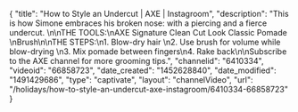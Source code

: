 {
    "title": "How to Style an Undercut | AXE | Instagroom",
    "description": "This is how Simone embraces his broken nose: with a piercing and a fierce undercut. \n\nTHE TOOLS:\nAXE Signature Clean Cut Look Classic Pomade \nBrush\n\nTHE STEPS:\n1. Blow-dry hair \n2. Use brush for volume while blow-drying \n3. Mix pomade between fingers\n4. Rake back\n\nSubscribe to the AXE channel for more grooming tips.",
    "channelid": "6410334",
    "videoid": "66858723",
    "date_created": "1452628840",
    "date_modified": "1491429686",
    "type": "captivate",
    "layout": "channelVideo",
    "url": "\/holidays\/how-to-style-an-undercut-axe-instagroom\/6410334-66858723"
}